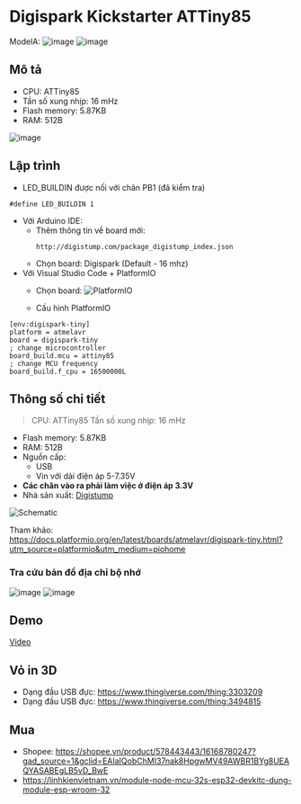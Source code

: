 # Digispark Kickstarter ATTiny85

ModelA:
![image](https://github.com/neittien0110/MCU/assets/8079397/9facb5b4-40ad-44d3-8f54-08399f50087e)
![image](https://github.com/neittien0110/MCU/assets/8079397/2becfdcb-ed08-4fd4-8da6-dd248c5e3f05)


## Mô tả 
- CPU: ATTiny85
- Tần số xung nhịp: 16 mHz
- Flash memory: 5.87KB
- RAM: 512B

![image](https://github.com/neittien0110/MCU/assets/8079397/f137aa71-9ee6-4d03-a251-3789a85d10f5)


## Lập trình
- LED_BUILDIN  được nối với chân PB1 (đã kiểm tra)

```arduino
#define LED_BUILDIN 1
```

- Với Arduino IDE:
  - Thêm thông tin về board mới:
    ```
    http://digistump.com/package_digistump_index.json
    ```
  - Chọn board: Digispark (Default - 16 mhz)
- Với Visual Studio Code + PlatformIO
  - Chọn board:
    ![PlatformIO](https://github.com/neittien0110/MCU/assets/8079397/600f32e7-d18c-4c1a-875e-0da0960e843d)

  - Cấu hình PlatformIO
```
[env:digispark-tiny]
platform = atmelavr
board = digispark-tiny
; change microcontroller
board_build.mcu = attiny85
; change MCU frequency
board_build.f_cpu = 16500000L
```


## Thông số chi tiết
> CPU: ATTiny85
> Tần số xung nhịp: 16 mHz
- Flash memory: 5.87KB
- RAM: 512B
- Nguồn cấp:
  - USB
  - Vin với dải điện áp 5-7.35V
- **Các chân vào ra phải làm việc ở điện áp 3.3V**
- Nhà sản xuất: [Digistump](http://digistump.com/products/1?utm_source=platformio.org&utm_medium=docs)

![Schematic](https://github.com/neittien0110/MCU/assets/8079397/0c558468-39e4-4956-878b-cea119279545)


Tham khảo: <https://docs.platformio.org/en/latest/boards/atmelavr/digispark-tiny.html?utm_source=platformio&utm_medium=piohome>

### Tra cứu bản đồ địa chỉ bộ nhớ

![image](https://github.com/neittien0110/MCU/assets/8079397/5576eae4-c1cc-43d6-a84a-4d05dc312027)
![image](https://github.com/neittien0110/MCU/assets/8079397/5534cc33-0604-4df2-8517-119a8abd7b6c)


## Demo
  [Video](https://youtu.be/Xo8rYATKyDA?si=4_hPLh-KgOdXgbzL)
  
## Vỏ in 3D
 - Dạng đầu USB đực: <https://www.thingiverse.com/thing:3303209>
 - Dạng đầu USB đực: <https://www.thingiverse.com/thing:3494815>

## Mua
- Shopee: <https://shopee.vn/product/578443443/16168780247?gad_source=1&gclid=EAIaIQobChMI37nak8HpgwMV49AWBR1BYg8UEAQYASABEgLB5vD_BwE>
- https://linhkienvietnam.vn/module-node-mcu-32s-esp32-devkitc-dung-module-esp-wroom-32
